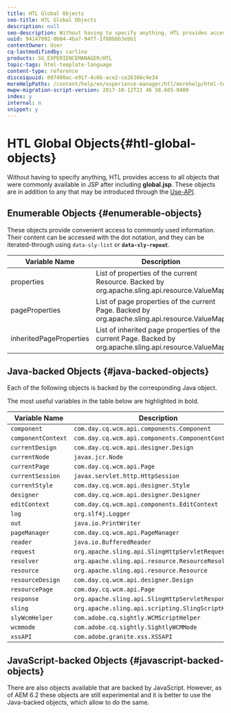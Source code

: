 ```yaml
---
title: HTL Global Objects
seo-title: HTL Global Objects
description: null
seo-description: Without having to specify anything, HTL provides access to all objects that were commonly available in JSP after including global.jsp. 
uuid: 94147092-0b04-4ba7-94ff-1f88bbb3ebb1
contentOwner: User
cq-lastmodifiedby: carlino
products: SG_EXPERIENCEMANAGER/HTL
topic-tags: html-template-language
content-type: reference
discoiquuid: 897480ac-e91f-4c6b-ace2-ce26366c4e34
moreHelpPaths: /content/help/en/experience-manager/htl/morehelp/html-template-language;/content/help/en/experience-manager/htl/morehelp/html-template-language
mwpw-migration-script-version: 2017-10-12T21 46 58.665-0400
index: y
internal: n
snippet: y
---
```


# HTL Global Objects{#htl-global-objects}

Without having to specify anything, HTL provides access to all objects that were commonly available in JSP after including **global.jsp**. These objects are in addition to any that may be introduced through the [Use-API](../using/use-api.md).

## Enumerable Objects {#enumerable-objects}

These objects provide convenient access to commonly used information. Their content can be accessed with the dot notation, and they can be iterated-through using `data-sly-list` or **`data-sly-repeat`**.

|Variable Name|Description|
|--- |--- |
|properties|List of properties of the current Resource. Backed by org.apache.sling.api.resource.ValueMap|
|pageProperties|List of page properties of the current Page. Backed by org.apache.sling.api.resource.ValueMap|
|inheritedPageProperties|List of inherited page properties of the current Page. Backed by org.apache.sling.api.resource.ValueMap|

## Java-backed Objects {#java-backed-objects}

Each of the following objects is backed by the corresponding Java object.

The most useful variables in the table below are highlighted in bold.

| Variable Name |Description |
|---|---|
| `component` | `com.day.cq.wcm.api.components.Component` |
| `componentContext` | `com.day.cq.wcm.api.components.ComponentContext` |
| `currentDesign` | `com.day.cq.wcm.api.designer.Design` |
| `currentNode` | `javax.jcr.Node` |
| `currentPage` | `com.day.cq.wcm.api.Page` |
| `currentSession` | `javax.servlet.http.HttpSession` |
| `currentStyle` | `com.day.cq.wcm.api.designer.Style` |
| `designer` | `com.day.cq.wcm.api.designer.Designer` |
| `editContext` | `com.day.cq.wcm.api.components.EditContext` |
| `log` | `org.slf4j.Logger` |
| `out` | `java.io.PrintWriter` |
| `pageManager` | `com.day.cq.wcm.api.PageManager` |
| `reader` | `java.io.BufferedReader` |
| `request` | `org.apache.sling.api.SlingHttpServletRequest` |
| `resolver` | `org.apache.sling.api.resource.ResourceResolver` |
| `resource` | `org.apache.sling.api.resource.Resource` |
| `resourceDesign` | `com.day.cq.wcm.api.designer.Design` |
| `resourcePage` | `com.day.cq.wcm.api.Page` |
| `response` | `org.apache.sling.api.SlingHttpServletResponse` |
| `sling` | `org.apache.sling.api.scripting.SlingScriptHelper` |
| `slyWcmHelper` | `com.adobe.cq.sightly.WCMScriptHelper` |
| `wcmmode` | `com.adobe.cq.sightly.SightlyWCMMode` |
| `xssAPI` | `com.adobe.granite.xss.XSSAPI` |

## JavaScript-backed Objects {#javascript-backed-objects}

There are also objects available that are backed by JavaScript. However, as of AEM 6.2 these objects are still experimental and it is better to use the Java-backed objects, which allow to do the same.

<!-- 

Comment Type: draft

<p> </p> 
<p>JS-specific context variables: These supply access to asynchronous implementions of all the Java objects listed below). To write HTL code that is protable to granite.js, you must use the variables provided by aem and sly, not the native Java variables.</p> 
<ul> 
 <li>wcm
  <ul> 
   <li>currentPage</li> 
   <li>nativePage: [com.day.cq.wcm.apiPage]</li> 
   <li>properties: {<i>enumerable</i>}</li> 
  </ul> </li> 
 <li>granite
  <ul> 
   <li>request
    <ul> 
     <li>parameters: {<i>enumerable</i>}</li> 
     <li>nativeRequest: [org.apache.sling.scripting.core.impl.helper.OnDemandReaderRequest]</li> 
     <li>pathInfo
      <ul> 
       <li>nativePathInfo: [SlingRequestPathInfo: path='/content/geometrixx/en/jcr:content/par/text', selectorString='null', extension='html', suffix='null']</li> 
      </ul> </li> 
    </ul> </li> 
   <li>resource
    <ul> 
     <li>nativeResource: [Paragraph, path=/content/geometrixx/en/jcr:content/par/text, type=wcm/foundation/components/text, cssClass=default, column=0/0, diffInfo=[null], resource=[JcrNodeResource, type=wcm/foundation/components/text, superType=null, path=/content/geometrixx/en/jcr:content/par/text]]</li> 
     <li>path: "/content/geometrixx/en/jcr:content/par/text"</li> 
     <li>properties: {sling:resourceType,jcr:created,jcr:lastModified,jcr:createdBy, textIsRich,jcr:lastModifiedBy,jcr:primaryType}</li> 
    </ul> </li> 
   <li>properties: {sling:resourceType,jcr:created,jcr:lastModified,jcr:createdBy, textIsRich,jcr:lastModifiedBy,jcr:primaryType}</li> 
  </ul> </li> 
</ul> 
<p>JS specific non-HTL related variables. Present due to JS-implementaion. Generally not used in templating:</p> 
<ul> 
 <li>console: JS Object</li> 
 <li>exports: JS Object</li> 
 <li>module: JS Object</li> 
 <li>setImmediate: JS Function</li> 
 <li>setTimeout: JS Function</li> 
 <li>use: JS Function</li> 
</ul>

 -->

